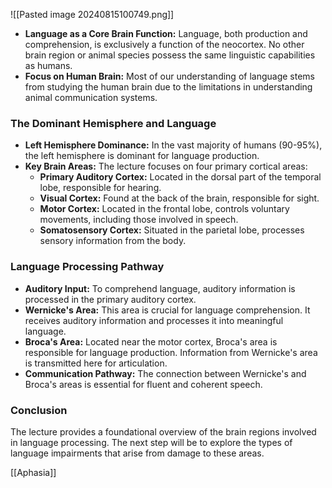 ![[Pasted image 20240815100749.png]]
- **Language as a Core Brain Function:** Language, both production and comprehension, is exclusively a function of the neocortex. No other brain region or animal species possess the same linguistic capabilities as humans.
- **Focus on Human Brain:** Most of our understanding of language stems from studying the human brain due to the limitations in understanding animal communication systems.

### The Dominant Hemisphere and Language

- **Left Hemisphere Dominance:** In the vast majority of humans (90-95%), the left hemisphere is dominant for language production.
- **Key Brain Areas:** The lecture focuses on four primary cortical areas:
    - **Primary Auditory Cortex:** Located in the dorsal part of the temporal lobe, responsible for hearing.
    - **Visual Cortex:** Found at the back of the brain, responsible for sight.
    - **Motor Cortex:** Located in the frontal lobe, controls voluntary movements, including those involved in speech.
    - **Somatosensory Cortex:** Situated in the parietal lobe, processes sensory information from the body.

### Language Processing Pathway

- **Auditory Input:** To comprehend language, auditory information is processed in the primary auditory cortex.
- **Wernicke's Area:** This area is crucial for language comprehension. It receives auditory information and processes it into meaningful language.
- **Broca's Area:** Located near the motor cortex, Broca's area is responsible for language production. Information from Wernicke's area is transmitted here for articulation.
- **Communication Pathway:** The connection between Wernicke's and Broca's areas is essential for fluent and coherent speech.

### Conclusion

The lecture provides a foundational overview of the brain regions involved in language processing. The next step will be to explore the types of language impairments that arise from damage to these areas.

[[Aphasia]]